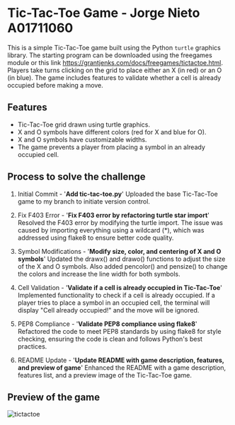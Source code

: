 # Tic-Tac-Toe Game - Jorge Nieto A01711060

This is a simple Tic-Tac-Toe game built using the Python `turtle` graphics library. 
The starting program can be downloaded using the freegames module or this link https://grantjenks.com/docs/freegames/tictactoe.html.
Players take turns clicking on the grid to place either an X (in red) or an O (in blue). The game includes features to validate whether a cell is already occupied before making a move.

## Features

- Tic-Tac-Toe grid drawn using turtle graphics.
- X and O symbols have different colors (red for X and blue for O).
- X and O symbols have customizable widths.
- The game prevents a player from placing a symbol in an already occupied cell.

## Process to solve the challenge
1. Initial Commit - '**Add tic-tac-toe.py**'
Uploaded the base Tic-Tac-Toe game to my branch to initiate version control.

2. Fix F403 Error - '**Fix F403 error by refactoring turtle star import**'
Resolved the F403 error by modifying the turtle import. The issue was caused by importing everything using a wildcard (*), which was addressed using flake8 to ensure better code quality.

3. Symbol Modifications - '**Modify size, color, and centering of X and O symbols**'
Updated the drawx() and drawo() functions to adjust the size of the X and O symbols. Also added pencolor() and pensize() to change the colors and increase the line width for both symbols.

4. Cell Validation - '**Validate if a cell is already occupied in Tic-Tac-Toe**'
Implemented functionality to check if a cell is already occupied. If a player tries to place a symbol in an occupied cell, the terminal will display "Cell already occupied!" and the move will be ignored.

5. PEP8 Compliance - '**Validate PEP8 compliance using flake8**'
Refactored the code to meet PEP8 standards by using flake8 for style checking, ensuring the code is clean and follows Python's best practices.

6. README Update - '**Update README with game description, features, and preview of game**'
Enhanced the README with a game description, features list, and a preview image of the Tic-Tac-Toe game.


## Preview of the game

![tictactoe](https://github.com/user-attachments/assets/8e6c6df9-943c-4835-8b78-57f5ba6f49e0)
